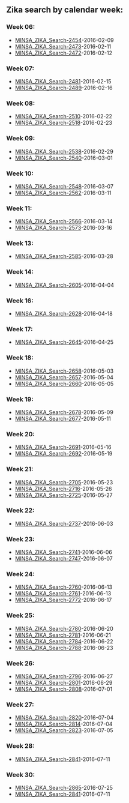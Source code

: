 ## Zika search by calendar week:  

### Week 06:  
  - [MINSA_ZIKA_Search-2454](http://www.minsa.gob.ni/index.php/component/content/article/105-noticias-2016/2454-gobierno-sandinista-en-despliegue-de-amor-a-nicaragua-este-fin-de-semana)-2016-02-09  
  - [MINSA_ZIKA_Search-2473](http://www.minsa.gob.ni/index.php/component/content/article/105-noticias-2016/2473-rosario-anuncia-nuevo-foro-para-evaluar-comportamiento-del-zika)-2016-02-11  
  - [MINSA_ZIKA_Search-2472](http://www.minsa.gob.ni/index.php/component/content/article/105-noticias-2016/2472-companera-rosario-invita-a-las-familias-a-participar-en-lucha-antiepidemica-este-fin-de-semana)-2016-02-12  
  
### Week 07:  
  - [MINSA_ZIKA_Search-2481](http://www.minsa.gob.ni/index.php/component/content/article/105-noticias-2016/2481-continua-de-forma-permanente-la-lucha-contra-el-mosquito-transmisor-del-dengue-el-chikungunyay-el-zika-con-la-participacion-de-la-poblacion-organizada)-2016-02-15  
  - [MINSA_ZIKA_Search-2489](http://www.minsa.gob.ni/index.php/component/content/article/105-noticias-2016/2489-minsa-cuenta-con-equipos-especiales-para-posibles-afectados-por-complicaciones-del-virus)-2016-02-16  
  
### Week 08:  
  - [MINSA_ZIKA_Search-2510](http://www.minsa.gob.ni/index.php/component/content/article/105-noticias-2016/2510-eliminar-los-criaderos-de-zancudos-para-prevenir-el-dengue-el-chikungunya-y-el-zika)-2016-02-22  
  - [MINSA_ZIKA_Search-2518](http://www.minsa.gob.ni/index.php/component/content/article/105-noticias-2016/2518-ministerio-de-salud-reporta-cuarta-muerte-por-dengue)-2016-02-23  
  
### Week 09:  
  - [MINSA_ZIKA_Search-2538](http://www.minsa.gob.ni/index.php/component/content/article/105-noticias-2016/2538-epidemiologos-del-minsa-reiteran-medidas-para-prevenir-dengue-chikungunya-y-zika)-2016-02-29  
  - [MINSA_ZIKA_Search-2540](http://www.minsa.gob.ni/index.php/component/content/article/105-noticias-2016/2540-alerta-por-sospecha-de-hepatitis-en-jinotega)-2016-03-01  
  
### Week 10:  
  - [MINSA_ZIKA_Search-2548](http://www.minsa.gob.ni/index.php/component/content/article/105-noticias-2016/2548-rosario-anuncia-programa-nacional-de-colecta-de-sangre-y-censo-de-nutricion-infantil)-2016-03-07  
  - [MINSA_ZIKA_Search-2562](http://www.minsa.gob.ni/index.php/component/content/article/105-noticias-2016/2562-mujeresembarazada)-2016-03-11  
  
### Week 11:  
  - [MINSA_ZIKA_Search-2566](http://www.minsa.gob.ni/index.php/component/content/article/105-noticias-2016/2566-nicaragua-reporta-11-embarazadas-con-zika)-2016-03-14  
  - [MINSA_ZIKA_Search-2573](http://www.minsa.gob.ni/index.php/component/content/article/105-noticias-2016/2573-avanza-censo-de-nutricion-en-preescolares-y-escuelas-publicas-de-todo-el-pais)-2016-03-16  
  
### Week 13:  
  - [MINSA_ZIKA_Search-2585](http://www.minsa.gob.ni/index.php/component/content/article/105-noticias-2016/2585-informe-de-la-lucha-antiepidemica-en-semana-santa)-2016-03-28  
  
### Week 14:  
  - [MINSA_ZIKA_Search-2605](http://www.minsa.gob.ni/index.php/component/content/article/105-noticias-2016/2605-minsa-reporta-3-millones-552-mil-261-viviendas-fumigadas-durante-la-ultima-semana)-2016-04-04  
  
### Week 16:  
  - [MINSA_ZIKA_Search-2628](http://www.minsa.gob.ni/index.php/component/content/article/105-noticias-2016/2628-minsa-brinda-informe-de-situacion-epidemiologica-del-pais)-2016-04-18  
  
### Week 17:  
  - [MINSA_ZIKA_Search-2645](http://www.minsa.gob.ni/index.php/component/content/article/105-noticias-2016/2645-minsa-detalla-situacion-epidemiologica-del-pais)-2016-04-25  
  
### Week 18:  
  - [MINSA_ZIKA_Search-2658](http://www.minsa.gob.ni/index.php/component/content/article/105-noticias-2016/2658-minsa-intensificara-los-planes-de-lucha-anti-epidemica-durante-el-periodo-lluvioso)-2016-05-03  
  - [MINSA_ZIKA_Search-2657](http://www.minsa.gob.ni/index.php/component/content/article/105-noticias-2016/2657-visitan-a-madres-de-heroes-y-martires-en-jornada-especial)-2016-05-04  
  - [MINSA_ZIKA_Search-2660](http://www.minsa.gob.ni/index.php/componet/content/article/105-noticias-2016/2660-alerta-epidemiologica-nuevo-impulso-en-lucha-contra-las-enfermedades)-2016-05-05  
  
### Week 19:  
  - [MINSA_ZIKA_Search-2678](http://www.minsa.gob.ni/index.php/component/content/article/105-noticias-2016/2678-otras-tres-embarazadas-diagnosticadas-con-zika-dan-a-luz-ninos-sanos)-2016-05-09  
  - [MINSA_ZIKA_Search-2677](http://www.minsa.gob.ni/index.php/component/content/article/105-noticias-2016/2677-nicaragua-reporta-seis-partos-de-ninos-sanos-cuyas-madres-fueron-diagnosticadas-con-zika)-2016-05-11  
  
### Week 20:  
  - [MINSA_ZIKA_Search-2691](http://www.minsa.gob.ni/index.php/component/content/article/105-noticias-2016/2691-rosario-lamenta-otros-dos-fallecidos-por-dengue)-2016-05-16  
  - [MINSA_ZIKA_Search-2692](http://www.minsa.gob.ni/index.php/component/content/article/105-noticias-2016/2692-ultrasonidos-realizados-a-mujeres-embarazadas-que-tuvieron-zika-no-muestran-afectaciones-en-bebes)-2016-05-19  
  
### Week 21:  
  - [MINSA_ZIKA_Search-2705](http://www.minsa.gob.ni/index.php/component/content/article/105-noticias-2016/2705-companera-rosario-se-suma-al-llamado-a-evitar-las-bebidas-energizantes)-2016-05-23  
  - [MINSA_ZIKA_Search-2716](http://www.minsa.gob.ni/index.php/component/content/article/105-noticias-2016/2716-ya-son-nueve-ninos-los-que-nacen-sin-microcefalia-en-nicaragua)-2016-05-26  
  - [MINSA_ZIKA_Search-2725](http://www.minsa.gob.ni/index.php/component/content/article/105-noticias-2016/2725-nicaragua-confirma-primera-muerte-por-chikungunya)-2016-05-27  
  
### Week 22:  
  - [MINSA_ZIKA_Search-2737](http://www.minsa.gob.ni/index.php/component/content/article/105-noticias-2016/2737-gobierno-continua-dando-seguimiento-a-embarazadas-que-han-sido-diagnosticadas-con-zika)-2016-06-03  
  
### Week 23:  
  - [MINSA_ZIKA_Search-2741](http://www.minsa.gob.ni/index.php/component/content/article/105-noticias-2016/2741-dengue-cobra-otra-vida-en-el-pais)-2016-06-06  
  - [MINSA_ZIKA_Search-2747](http://www.minsa.gob.ni/index.php/component/content/article/105-noticias-2016/2747-nace-otro-bebe-sin-microcefalia-en-nicaragua)-2016-06-07  
  
### Week 24:  
  - [MINSA_ZIKA_Search-2760](http://www.minsa.gob.ni/index.php/component/content/article/105-noticias-2016/2760-catorce-embarazadas-con-zika-han-dado-a-luz-a-bebes-sin-microcefalia)-2016-06-13  
  - [MINSA_ZIKA_Search-2761](http://www.minsa.gob.ni/index.php/component/content/article/105-noticias-2016/2761-minsa-brinda-informe-del-plan-anti-epidemiologico-para-erradicar-enfermedades)-2016-06-13  
  - [MINSA_ZIKA_Search-2772](http://www.minsa.gob.ni/index.php/component/content/article/105-noticias-2016/2772-17-embarazadas-con-zika-han-dado-a-luz-bebe-sanos-en-nicaragua)-2016-06-17  
  
### Week 25:  
  - [MINSA_ZIKA_Search-2780](http://www.minsa.gob.ni/index.php/component/content/article/105-noticias-2016/2780-minsa-llama-a-fortalecer-acciones-contra-las-enfermedades-para-con-la-llegada-de-las-lluvias)-2016-06-20  
  - [MINSA_ZIKA_Search-2781](http://www.minsa.gob.ni/index.php/component/content/article/105-noticias-2016/2781-se-sospecha-que-dengue-o-meningitis-provoco-muerte-de-nino-en-jinotega)-2016-06-21  
  - [MINSA_ZIKA_Search-2784](http://www.minsa.gob.ni/index.php/component/content/article/105-noticias-2016/2784-companera-lamenta-muerte-materna-en-hospital-solidaridad)-2016-06-22  
  - [MINSA_ZIKA_Search-2788](http://www.minsa.gob.ni/index.php/component/content/article/105-noticias-2016/2788-bid-aprueba-45-millones-de-dolares-para-programa-de-salud-en-municipios-rurales)-2016-06-23  
  
### Week 26:  
  - [MINSA_ZIKA_Search-2796](http://www.minsa.gob.ni/index.php/component/content/article/105-noticias-2016/2796-minsa-reitera-las-medidas-de-prevencion-de-las-enfermedades)-2016-06-27  
  - [MINSA_ZIKA_Search-2801](http://www.minsa.gob.ni/index.php/component/content/article/105-noticias-2016/2801-informan-sobre-forma-aparentemente-mas-benigna-del-virus-zika-en-nicaragua)-2016-06-29  
  - [MINSA_ZIKA_Search-2808](http://www.minsa.gob.ni/index.php/component/content/article/105-noticias-2016/2808-rosario-lamenta-muerte-de-mujer-que-no-atendio-su-embarazo)-2016-07-01  
  
### Week 27:  
  - [MINSA_ZIKA_Search-2820](http://www.minsa.gob.ni/index.php/component/content/article/105-noticias-2016/2820-minsa-brinda-informe-de-situacion-epidemiologica)-2016-07-04  
  - [MINSA_ZIKA_Search-2814](http://www.minsa.gob.ni/index.php/component/content/article/105-noticias-2016/2814-rosario-informa-sobre-62-nuevos-casos-de-zika-pero-en-una-modalidad-leve)-2016-07-04  
  - [MINSA_ZIKA_Search-2823](http://www.minsa.gob.ni/index.php/component/content/article/105-noticias-2016/2823-minsa-realizara-conversatorios-con-profesionales-de-la-salud-para-abordar-el-desarrollo-de-la-cirugia-plastica-y-reconstructiva-en-nicaragua)-2016-07-05  
  
### Week 28:  
  - [MINSA_ZIKA_Search-2841](http://www.minsa.gob.ni/index.php/component/content/article/105-noticias-2016/2841-minsa-informa-de-la-situacion-epidemiologica-a-nivel-nacional)-2016-07-11  
  
### Week 30:  
  - [MINSA_ZIKA_Search-2865](http://www.minsa.gob.ni/index.php/component/content/article/105-noticias-2016/2865-6-mujeres-que-han-tenido-zika-han-dado-a-luz-bebes-saludables)-2016-07-25  
  - [MINSA_ZIKA_Search-2841](http://www.minsa.gob.ni/index.php/component/content/article/105-noticias-2016/2841-minsa-informa-de-la-situacion-epidemiologica-a-nivel-nacional)-2016-07-11  